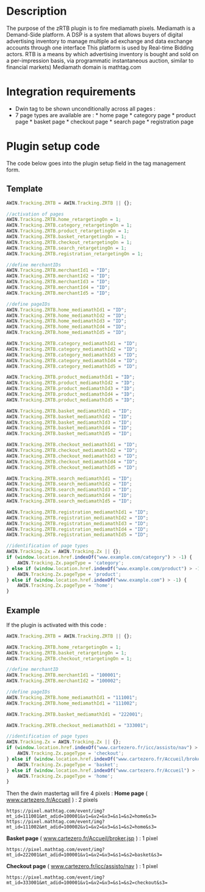 
# Description

The purpose of the zRTB plugin is to fire mediamath pixels.
Mediamath is a Demand-Side platform. A DSP is a system that allows
buyers of digital advertising inventory to manage multiple ad exchange
and data exchange accounts through one interface
This platform is used by Real-time Bidding actors. RTB is a means by
which advertising inventory is bought and sold on a per-impression
basis, via programmatic instantaneous auction, similar to financial
markets)
Mediamath domain is mathtag.com

# Integration requirements

- Dwin tag to be shown unconditionally across all pages :
- 7 page types are available are :
  \* home page
  \* category page
  \* product page
  \* basket page
  \* checkout page
  \* search page
  \* registration page

# Plugin setup code

The code below goes into the plugin setup field in the tag management
form.

## Template


``` javascript
AWIN.Tracking.ZRTB = AWIN.Tracking.ZRTB || {};

//activation of pages
AWIN.Tracking.ZRTB.home_retargetingOn = 1;
AWIN.Tracking.ZRTB.category_retargetingOn = 1;
AWIN.Tracking.ZRTB.product_retargetingOn = 1;
AWIN.Tracking.ZRTB.basket_retargetingOn = 1;
AWIN.Tracking.ZRTB.checkout_retargetingOn = 1;
AWIN.Tracking.ZRTB.search_retargetingOn = 1;
AWIN.Tracking.ZRTB.registration_retargetingOn = 1;

//define merchantIDs
AWIN.Tracking.ZRTB.merchantId1 = "ID";
AWIN.Tracking.ZRTB.merchantId2 = "ID";
AWIN.Tracking.ZRTB.merchantId3 = "ID";
AWIN.Tracking.ZRTB.merchantId4 = "ID";
AWIN.Tracking.ZRTB.merchantId5 = "ID";

//define pageIDs
AWIN.Tracking.ZRTB.home_mediamathId1 = "ID";
AWIN.Tracking.ZRTB.home_mediamathId2 = "ID";
AWIN.Tracking.ZRTB.home_mediamathId3 = "ID";
AWIN.Tracking.ZRTB.home_mediamathId4 = "ID";
AWIN.Tracking.ZRTB.home_mediamathId5 = "ID";

AWIN.Tracking.ZRTB.category_mediamathId1 = "ID";
AWIN.Tracking.ZRTB.category_mediamathId2 = "ID";
AWIN.Tracking.ZRTB.category_mediamathId3 = "ID";
AWIN.Tracking.ZRTB.category_mediamathId4 = "ID";
AWIN.Tracking.ZRTB.category_mediamathId5 = "ID";

AWIN.Tracking.ZRTB.product_mediamathId1 = "ID";
AWIN.Tracking.ZRTB.product_mediamathId2 = "ID";
AWIN.Tracking.ZRTB.product_mediamathId3 = "ID";
AWIN.Tracking.ZRTB.product_mediamathId4 = "ID";
AWIN.Tracking.ZRTB.product_mediamathId5 = "ID";

AWIN.Tracking.ZRTB.basket_mediamathId1 = "ID";
AWIN.Tracking.ZRTB.basket_mediamathId2 = "ID";
AWIN.Tracking.ZRTB.basket_mediamathId3 = "ID";
AWIN.Tracking.ZRTB.basket_mediamathId4 = "ID";
AWIN.Tracking.ZRTB.basket_mediamathId5 = "ID";

AWIN.Tracking.ZRTB.checkout_mediamathId1 = "ID";
AWIN.Tracking.ZRTB.checkout_mediamathId2 = "ID";
AWIN.Tracking.ZRTB.checkout_mediamathId3 = "ID";
AWIN.Tracking.ZRTB.checkout_mediamathId4 = "ID";
AWIN.Tracking.ZRTB.checkout_mediamathId5 = "ID";

AWIN.Tracking.ZRTB.search_mediamathId1 = "ID";
AWIN.Tracking.ZRTB.search_mediamathId2 = "ID";
AWIN.Tracking.ZRTB.search_mediamathId3 = "ID";
AWIN.Tracking.ZRTB.search_mediamathId4 = "ID";
AWIN.Tracking.ZRTB.search_mediamathId5 = "ID";

AWIN.Tracking.ZRTB.registration_mediamathId1 = "ID";
AWIN.Tracking.ZRTB.registration_mediamathId2 = "ID";
AWIN.Tracking.ZRTB.registration_mediamathId3 = "ID";
AWIN.Tracking.ZRTB.registration_mediamathId4 = "ID";
AWIN.Tracking.ZRTB.registration_mediamathId5 = "ID";

//identification of page types
AWIN.Tracking.Zx = AWIN.Tracking.Zx || {};
if (window.location.href.indexOf("www.example.com/category") > -1) {
    AWIN.Tracking.Zx.pageType = 'category';
} else if (window.location.href.indexOf("www.example.com/product") > -1) {
    AWIN.Tracking.Zx.pageType = 'product';
} else if (window.location.href.indexOf("www.example.com") > -1) {
    AWIN.Tracking.Zx.pageType = 'home';
}
```




## Example


If the plugin is activated with this code :


``` javascript
AWIN.Tracking.ZRTB = AWIN.Tracking.ZRTB || {};

AWIN.Tracking.ZRTB.home_retargetingOn = 1;
AWIN.Tracking.ZRTB.basket_retargetingOn = 1;
AWIN.Tracking.ZRTB.checkout_retargetingOn = 1;

//define merchantID
AWIN.Tracking.ZRTB.merchantId1 = "100001";
AWIN.Tracking.ZRTB.merchantId2 = "100002";

//define pageIDs
AWIN.Tracking.ZRTB.home_mediamathId1 = "111001";
AWIN.Tracking.ZRTB.home_mediamathId1 = "111002";

AWIN.Tracking.ZRTB.basket_mediamathId1 = "222001";

AWIN.Tracking.ZRTB.checkout_mediamathId1 = "333001";

//identification of page types
AWIN.Tracking.Zx = AWIN.Tracking.Zx || {};
if (window.location.href.indexOf("www.cartezero.fr/icc/assisto/nav") > -1) {
    AWIN.Tracking.Zx.pageType = 'checkout';
} else if (window.location.href.indexOf("www.cartezero.fr/Accueil/broker.jsp") > -1) {
    AWIN.Tracking.Zx.pageType = 'basket';
} else if (window.location.href.indexOf("www.cartezero.fr/Accueil") > -1) {
    AWIN.Tracking.Zx.pageType = 'home';
}
```



Then the dwin mastertag will fire 4 pixels :
**Home page** ( www.cartezero.fr/Accueil ) : 2 pixels


``` text
https://pixel.mathtag.com/event/img?mt_id=111001&mt_adid=100001&v1=&v2=&v3=&s1=&s2=home&s3=
https://pixel.mathtag.com/event/img?mt_id=111002&mt_adid=100002&v1=&v2=&v3=&s1=&s2=home&s3=
```



**Basket page** ( www.cartezero.fr/Accueil/broker.jsp ) : 1 pixel


``` text
https://pixel.mathtag.com/event/img?mt_id=222001&mt_adid=100001&v1=&v2=&v3=&s1=&s2=basket&s3=
```



**Checkout page** ( www.cartezero.fr/icc/assisto/nav ) : 1 pixel


``` text
https://pixel.mathtag.com/event/img?mt_id=333001&mt_adid=100001&v1=&v2=&v3=&s1=&s2=checkout&s3=
```


